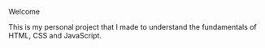 <p>Welcome<br>

This is my personal project that I made to understand the fundamentals of HTML, CSS and JavaScript.
</p>

<img align="center" scr="https://drive.google.com/file/d/1JwuJ0Tj-_UEwcjjrtYv5HgWqFC4Z2MID/view?usp=drive_link">
